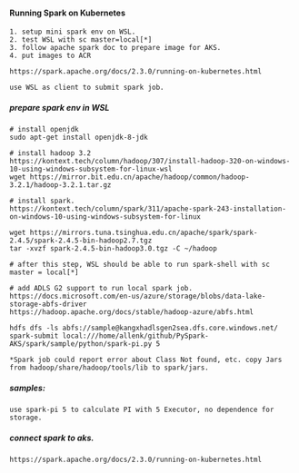 #### Running Spark on Kubernetes

    1. setup mini spark env on WSL. 
    2. test WSL with sc master=local[*]
    3. follow apache spark doc to prepare image for AKS. 
    4. put images to ACR

    https://spark.apache.org/docs/2.3.0/running-on-kubernetes.html
    
    use WSL as client to submit spark job. 

##### prepare spark env in WSL

    # install openjdk
    sudo apt-get install openjdk-8-jdk

    # install hadoop 3.2
    https://kontext.tech/column/hadoop/307/install-hadoop-320-on-windows-10-using-windows-subsystem-for-linux-wsl
    wget https://mirror.bit.edu.cn/apache/hadoop/common/hadoop-3.2.1/hadoop-3.2.1.tar.gz
    
    # install spark. 
    https://kontext.tech/column/spark/311/apache-spark-243-installation-on-windows-10-using-windows-subsystem-for-linux

    wget https://mirrors.tuna.tsinghua.edu.cn/apache/spark/spark-2.4.5/spark-2.4.5-bin-hadoop2.7.tgz
    tar -xvzf spark-2.4.5-bin-hadoop3.0.tgz -C ~/hadoop

    # after this step, WSL should be able to run spark-shell with sc master = local[*]

    # add ADLS G2 support to run local spark job.
    https://docs.microsoft.com/en-us/azure/storage/blobs/data-lake-storage-abfs-driver
    https://hadoop.apache.org/docs/stable/hadoop-azure/abfs.html

    hdfs dfs -ls abfs://sample@kangxhadlsgen2sea.dfs.core.windows.net/
    spark-submit local:///home/allenk/github/PySpark-AKS/spark/sample/python/spark-pi.py 5

    *Spark job could report error about Class Not found, etc. copy Jars from hadoop/share/hadoop/tools/lib to spark/jars.

##### samples: 

    use spark-pi 5 to calculate PI with 5 Executor, no dependence for storage.

##### connect spark to aks. 

    https://spark.apache.org/docs/2.3.0/running-on-kubernetes.html





